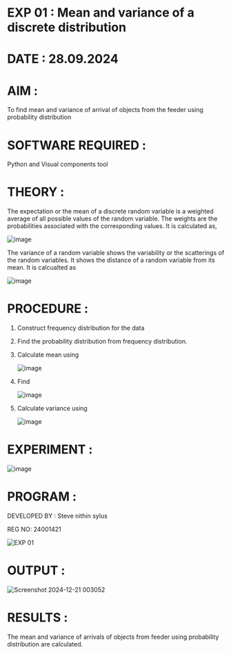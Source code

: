 # EXP 01 : Mean and variance of a discrete  distribution
# DATE : 28.09.2024
# AIM : 

To find mean and variance of arrival of objects from the feeder using probability distribution

# SOFTWARE REQUIRED :  

Python and Visual components tool

# THEORY :

The expectation or the mean of a discrete random variable is a weighted average of all possible
values of the random variable. The weights are the probabilities associated with the corresponding values. 
It is calculated as,

![image](https://user-images.githubusercontent.com/103921593/192938463-e34177f4-f188-48a0-bda2-8f6d1d660ed2.png)

The variance of a random variable shows the variability or the scatterings of the random variables.
It shows the distance of a random variable from its mean. It is calcualted as

![image](https://user-images.githubusercontent.com/103921593/192938695-99fedc01-34d5-4d36-84df-5880e766ed0c.png)


# PROCEDURE :

1. Construct frequency distribution for the data

2. Find the  probability distribution from frequency distribution.

3. Calculate mean using 
   
   ![image](https://user-images.githubusercontent.com/103921593/192940431-03b81777-c54d-4286-b4f4-82dfe7666b4c.png)

4. Find  
   
      ![image](https://user-images.githubusercontent.com/103921593/192940255-2d9dd746-6875-4a6d-877b-6da6cdb96ab1.png)

5.  Calculate variance using 
  
      ![image](https://user-images.githubusercontent.com/103921593/192942852-913550a9-fabe-4a55-b956-0487b18bbd97.png)


# EXPERIMENT  :

![image](https://user-images.githubusercontent.com/103921593/229993174-5b67e57e-3e01-4ac4-9f83-410a932b22bf.png)

# PROGRAM :
DEVELOPED BY : Steve nithin sylus

REG NO: 24001421

![EXP 01](https://github.com/user-attachments/assets/14c84572-6200-4bec-b99c-9fc668ea594c)

# OUTPUT :
![Screenshot 2024-12-21 003052](https://github.com/user-attachments/assets/b147ad9e-63d5-495d-b121-d0a4824eb27e)


# RESULTS :
The mean and variance of arrivals of objects from feeder using probability distribution are calculated.

